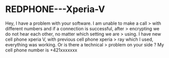 REDPHONE---Xperia-V
===================

Hey, I have a problem with your software. I am unable to make a call > with different numbers and if a connection is successful, after > encrypting we do not hear each other, no matter which setting we are > using. I have new cell phone xperia V, with previous cell phone xperia > ray which I used, everything was working. Or is there a technical > problem on your side ? My cell phone number is +421xxxxxxx